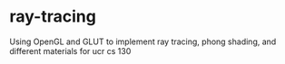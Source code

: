 # ray-tracing
Using OpenGL and GLUT to implement ray tracing, phong shading, and different materials for ucr cs 130
